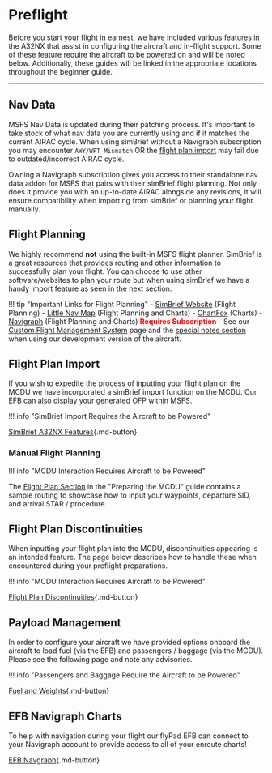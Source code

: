 # Preflight

Before you start your flight in earnest, we have included various features in the A32NX that assist in configuring the aircraft and in-flight support. Some of these feature require the aircraft to be powered on and will be noted below. Additionally, these guides will be linked in the appropriate locations throughout the beginner guide. 

---

## Nav Data

MSFS Nav Data is updated during their patching process. It's important to take stock of what nav data you are currently using and if it matches the current AIRAC cycle. When using simBrief without a Navigraph subscription you may encounter `AWY/WPT Mismatch` OR the [flight plan import](#flight-plan-import) may fail due to outdated/incorrect AIRAC cycle. 

Owning a Navigraph subscription gives you access to their standalone nav data addon for MSFS that pairs with their simBrief flight planning. Not only does it provide you with an up-to-date AIRAC alongside any revisions, it will ensure compatibility when importing from simBrief or planning your flight manually.

## Flight Planning

We highly recommend **not** using the built-in MSFS flight planner. SimBrief is a great resources that provides routing and other information to successfully plan your flight. You can choose to use other software/websites to plan your route but when using simBrief we have a handy import feature as seen in the next section.

!!! tip "Important Links for Flight Planning"
    - [SimBrief Website](https://www.simbrief.com/) (Flight Planning) 
    - [Little Nav Map](https://albar965.github.io/littlenavmap.html) (Flight Planning and Charts)
    - [ChartFox](https://chartfox.org/) (Charts)
    - [Navigraph](https://navigraph.com/) (Flight Planning and Charts) <span style="color:red;">**Requires Subscription**</span>
    - See our [Custom Flight Management System](../../fbw-a32nx/feature-guides/cFMS.md) page and the [special notes section](../../fbw-a32nx/feature-guides/cFMS.md#special-notes) when using our development version of the aircraft.

## Flight Plan Import

If you wish to expedite the process of inputting your flight plan on the MCDU we have incorporated a simBrief import function on the MCDU. Our EFB can also display your generated OFP within MSFS.

!!! info "SimBrief Import Requires the Aircraft to be Powered"

[SimBrief A32NX Features](../../fbw-a32nx/feature-guides/simbrief.md){.md-button}

### Manual Flight Planning

!!! info "MCDU Interaction Requires Aircraft to be Powered"

The [Flight Plan Section](preparing-mcdu.md#flight-plan) in the "Preparing the MCDU" guide contains a sample routing to showcase how to input your waypoints, departure SID, and arrival STAR / procedure.

## Flight Plan Discontinuities

When inputting your flight plan into the MCDU, discontinuities appearing is an intended feature. The page below describes how to handle these when encountered during your preflight preparations.

!!! info "MCDU Interaction Requires Aircraft to be Powered"

[Flight Plan Discontinuities](preparing-mcdu.md#discontinuity){.md-button}

## Payload Management

In order to configure your aircraft we have provided options onboard the aircraft to load fuel (via the EFB) and passengers / baggage (via the MCDU). Please see the following page and note any advisories.

!!! info "Passengers and Baggage Require the Aircraft to be Powered"

[Fuel and Weights](../../fbw-a32nx/feature-guides/loading-fuel-weight.md){.md-button}

## EFB Navigraph Charts

To help with navigation during your flight our flyPad EFB can connect to your Navigraph account to provide access to all of your enroute charts!

[EFB Navgraph](../../fbw-a32nx/feature-guides/flyPad/charts.md){.md-button}